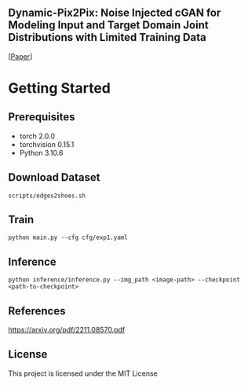 
## Dynamic-Pix2Pix: Noise Injected cGAN for Modeling Input and Target Domain Joint Distributions with Limited Training Data

[[Paper](https://arxiv.org/pdf/2211.08570.pdf)] 

# Getting Started
## Prerequisites
* torch 2.0.0
* torchvision  0.15.1
* Python 3.10.6


## Download Dataset 
```
scripts/edges2shoes.sh
```

## Train
```
python main.py --cfg cfg/exp1.yaml
```


## Inference
```
python inference/inference.py --img_path <image-path> --checkpoint <path-to-checkpoint>
```

## References
https://arxiv.org/pdf/2211.08570.pdf

## License
This project is licensed under the MIT License